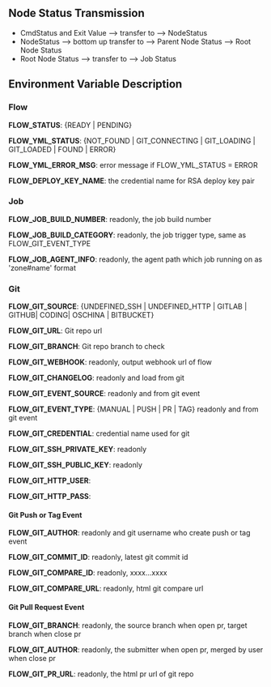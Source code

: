 ## Node Status Transmission

- CmdStatus and Exit Value --> transfer to --> NodeStatus
- NodeStatus --> bottom up transfer to --> Parent Node Status --> Root Node Status
- Root Node Status --> transfer to --> Job Status

## Environment Variable Description

### Flow

**FLOW_STATUS**: {READY | PENDING}

**FLOW_YML_STATUS**: {NOT_FOUND | GIT_CONNECTING | GIT_LOADING | GIT_LOADED | FOUND | ERROR}

**FLOW_YML_ERROR_MSG**: error message if FLOW_YML_STATUS = ERROR

**FLOW_DEPLOY_KEY_NAME**: the credential name for RSA deploy key pair

### Job

**FLOW_JOB_BUILD_NUMBER**: readonly, the job build number

**FLOW_JOB_BUILD_CATEGORY**: readonly, the job trigger type, same as FLOW_GIT_EVENT_TYPE 

**FLOW_JOB_AGENT_INFO**:  readonly, the agent path which job running on as 'zone#name' format

### Git 
        
**FLOW_GIT_SOURCE**: {UNDEFINED_SSH | UNDEFINED_HTTP | GITLAB | GITHUB| CODING| OSCHINA | BITBUCKET} 

**FLOW_GIT_URL**: Git repo url

**FLOW_GIT_BRANCH**: Git repo branch to check

**FLOW_GIT_WEBHOOK**: readonly, output webhook url of flow

**FLOW_GIT_CHANGELOG**: readonly and load from git

**FLOW_GIT_EVENT_SOURCE**: readonly and from git event

**FLOW_GIT_EVENT_TYPE**: {MANUAL | PUSH | PR | TAG} readonly and from git event
 
**FLOW_GIT_CREDENTIAL**: credential name used for git

**FLOW_GIT_SSH_PRIVATE_KEY**: readonly

**FLOW_GIT_SSH_PUBLIC_KEY**: readonly

**FLOW_GIT_HTTP_USER**:

**FLOW_GIT_HTTP_PASS**:

#### Git Push or Tag Event

**FLOW_GIT_AUTHOR**: readonly and git username who create push or tag event

**FLOW_GIT_COMMIT_ID**: readonly, latest git commit id

**FLOW_GIT_COMPARE_ID**: readonly, xxxx...xxxx

**FLOW_GIT_COMPARE_URL**: readonly, html git compare url

#### Git Pull Request Event

**FLOW_GIT_BRANCH**: readonly, the source branch when open pr, target branch when close pr

**FLOW_GIT_AUTHOR**: readonly, the submitter when open pr, merged by user when close pr
 
**FLOW_GIT_PR_URL**: readonly, the html pr url of git repo
